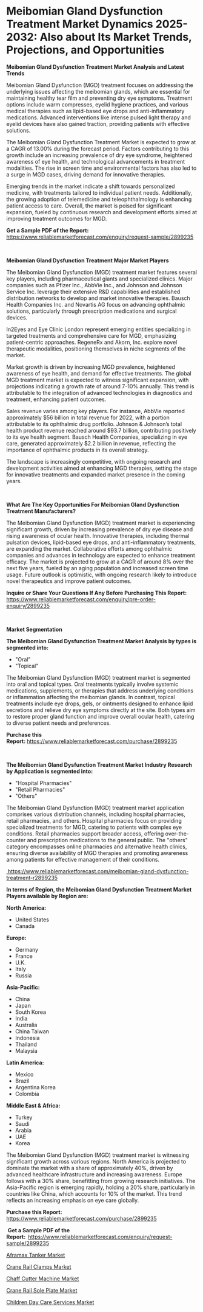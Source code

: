<p><h1>Meibomian Gland Dysfunction Treatment Market Dynamics 2025-2032: Also about Its Market Trends, Projections, and Opportunities</h1></p><p><strong>Meibomian Gland Dysfunction Treatment Market Analysis and Latest Trends</strong></p>
<p><p>Meibomian Gland Dysfunction (MGD) treatment focuses on addressing the underlying issues affecting the meibomian glands, which are essential for maintaining healthy tear film and preventing dry eye symptoms. Treatment options include warm compresses, eyelid hygiene practices, and various medical therapies such as lipid-based eye drops and anti-inflammatory medications. Advanced interventions like intense pulsed light therapy and eyelid devices have also gained traction, providing patients with effective solutions.</p><p>The Meibomian Gland Dysfunction Treatment Market is expected to grow at a CAGR of 13.00% during the forecast period. Factors contributing to this growth include an increasing prevalence of dry eye syndrome, heightened awareness of eye health, and technological advancements in treatment modalities. The rise in screen time and environmental factors has also led to a surge in MGD cases, driving demand for innovative therapies.</p><p>Emerging trends in the market indicate a shift towards personalized medicine, with treatments tailored to individual patient needs. Additionally, the growing adoption of telemedicine and teleophthalmology is enhancing patient access to care. Overall, the market is poised for significant expansion, fueled by continuous research and development efforts aimed at improving treatment outcomes for MGD.</p></p>
<p><strong>Get a Sample PDF of the Report:&nbsp;</strong> <a href="https://www.reliablemarketforecast.com/enquiry/request-sample/2899235?utm_campaign=1885&utm_medium=2&utm_source=Github&utm_content=ia&utm_term=15032025&utm_id=meibomian-gland-dysfunction-treatment">https://www.reliablemarketforecast.com/enquiry/request-sample/2899235</a></p>
<p>&nbsp;</p>
<p><strong>Meibomian Gland Dysfunction Treatment Major Market Players</strong></p>
<p><p>The Meibomian Gland Dysfunction (MGD) treatment market features several key players, including pharmaceutical giants and specialized clinics. Major companies such as Pfizer Inc., AbbVie Inc., and Johnson and Johnson Service Inc. leverage their extensive R&D capabilities and established distribution networks to develop and market innovative therapies. Bausch Health Companies Inc. and Novartis AG focus on advancing ophthalmic solutions, particularly through prescription medications and surgical devices.</p><p>In2Eyes and Eye Clinic London represent emerging entities specializing in targeted treatments and comprehensive care for MGD, emphasizing patient-centric approaches. RegeneRx and Akorn, Inc. explore novel therapeutic modalities, positioning themselves in niche segments of the market.</p><p>Market growth is driven by increasing MGD prevalence, heightened awareness of eye health, and demand for effective treatments. The global MGD treatment market is expected to witness significant expansion, with projections indicating a growth rate of around 7-10% annually. This trend is attributable to the integration of advanced technologies in diagnostics and treatment, enhancing patient outcomes.</p><p>Sales revenue varies among key players. For instance, AbbVie reported approximately $56 billion in total revenue for 2022, with a portion attributable to its ophthalmic drug portfolio. Johnson & Johnson’s total health product revenue reached around $93.7 billion, contributing positively to its eye health segment. Bausch Health Companies, specializing in eye care, generated approximately $2.2 billion in revenue, reflecting the importance of ophthalmic products in its overall strategy.</p><p>The landscape is increasingly competitive, with ongoing research and development activities aimed at enhancing MGD therapies, setting the stage for innovative treatments and expanded market presence in the coming years.</p></p>
<p>&nbsp;</p>
<p><strong>What Are The Key Opportunities For Meibomian Gland Dysfunction Treatment Manufacturers?</strong></p>
<p><p>The Meibomian Gland Dysfunction (MGD) treatment market is experiencing significant growth, driven by increasing prevalence of dry eye disease and rising awareness of ocular health. Innovative therapies, including thermal pulsation devices, lipid-based eye drops, and anti-inflammatory treatments, are expanding the market. Collaborative efforts among ophthalmic companies and advances in technology are expected to enhance treatment efficacy. The market is projected to grow at a CAGR of around 8% over the next five years, fueled by an aging population and increased screen time usage. Future outlook is optimistic, with ongoing research likely to introduce novel therapeutics and improve patient outcomes.</p></p>
<p><strong>Inquire or Share Your Questions If Any Before Purchasing This Report:</strong> <a href="https://www.reliablemarketforecast.com/enquiry/pre-order-enquiry/2899235?utm_campaign=1885&utm_medium=2&utm_source=Github&utm_content=ia&utm_term=15032025&utm_id=meibomian-gland-dysfunction-treatment">https://www.reliablemarketforecast.com/enquiry/pre-order-enquiry/2899235</a></p>
<p>&nbsp;</p>
<p><strong>Market Segmentation</strong></p>
<p><strong>The Meibomian Gland Dysfunction Treatment Market Analysis by types is segmented into:</strong></p>
<p><ul><li>"Oral"</li><li>"Topical"</li></ul></p>
<p><p>The Meibomian Gland Dysfunction (MGD) treatment market is segmented into oral and topical types. Oral treatments typically involve systemic medications, supplements, or therapies that address underlying conditions or inflammation affecting the meibomian glands. In contrast, topical treatments include eye drops, gels, or ointments designed to enhance lipid secretions and relieve dry eye symptoms directly at the site. Both types aim to restore proper gland function and improve overall ocular health, catering to diverse patient needs and preferences.</p></p>
<p><strong>Purchase this Report:&nbsp;</strong><a href="https://www.reliablemarketforecast.com/purchase/2899235?utm_campaign=1885&utm_medium=2&utm_source=Github&utm_content=ia&utm_term=15032025&utm_id=meibomian-gland-dysfunction-treatment">https://www.reliablemarketforecast.com/purchase/2899235</a></p>
<p>&nbsp;</p>
<p><strong>The Meibomian Gland Dysfunction Treatment Market Industry Research by Application is segmented into:</strong></p>
<p><ul><li>"Hospital Pharmacies"</li><li>"Retail Pharmacies"</li><li>"Others"</li></ul></p>
<p><p>The Meibomian Gland Dysfunction (MGD) treatment market application comprises various distribution channels, including hospital pharmacies, retail pharmacies, and others. Hospital pharmacies focus on providing specialized treatments for MGD, catering to patients with complex eye conditions. Retail pharmacies support broader access, offering over-the-counter and prescription medications to the general public. The "others" category encompasses online pharmacies and alternative health clinics, ensuring diverse availability of MGD therapies and promoting awareness among patients for effective management of their conditions.</p></p>
<p><a href="https://www.reliablemarketforecast.com/meibomian-gland-dysfunction-treatment-r2899235?utm_campaign=1885&utm_medium=2&utm_source=Github&utm_content=ia&utm_term=15032025&utm_id=meibomian-gland-dysfunction-treatment">&nbsp;https://www.reliablemarketforecast.com/meibomian-gland-dysfunction-treatment-r2899235</a></p>
<p><strong>In terms of Region, the Meibomian Gland Dysfunction Treatment Market Players available by Region are:</strong></p>
<p>
    <p> <strong> North America: </strong>
        <ul>
            <li>United States</li>
            <li>Canada</li>
        </ul>
        </p> 
    <p> <strong> Europe: </strong>
        <ul>
            <li>Germany</li>
            <li>France</li>
            <li>U.K.</li>
            <li>Italy</li>
            <li>Russia</li>
        </ul>
        </p> 
    <p> <strong> Asia-Pacific: </strong>
        <ul>
            <li>China</li>
            <li>Japan</li>
            <li>South Korea</li>
            <li>India</li>
            <li>Australia</li>
            <li>China Taiwan</li>
            <li>Indonesia</li>
            <li>Thailand</li>
            <li>Malaysia</li>
        </ul>
        </p> 
    <p> <strong> Latin America: </strong>
        <ul>
            <li>Mexico</li>
            <li>Brazil</li>
            <li>Argentina Korea</li>
            <li>Colombia</li>
        </ul>
        </p> 
    <p> <strong> Middle East & Africa: </strong>
        <ul>
            <li>Turkey</li>
            <li>Saudi</li>
            <li>Arabia</li>
            <li>UAE</li>
            <li>Korea</li>
        </ul>
    </p>
    </p>
<p><p>The Meibomian Gland Dysfunction (MGD) treatment market is witnessing significant growth across various regions. North America is projected to dominate the market with a share of approximately 40%, driven by advanced healthcare infrastructure and increasing awareness. Europe follows with a 30% share, benefitting from growing research initiatives. The Asia-Pacific region is emerging rapidly, holding a 20% share, particularly in countries like China, which accounts for 10% of the market. This trend reflects an increasing emphasis on eye care globally.</p></p>
<p><strong>Purchase this Report: </strong><a href="https://www.reliablemarketforecast.com/purchase/2899235?utm_campaign=1885&utm_medium=2&utm_source=Github&utm_content=ia&utm_term=15032025&utm_id=meibomian-gland-dysfunction-treatment">https://www.reliablemarketforecast.com/purchase/2899235</a></p>
<p>&nbsp;<strong>Get a Sample PDF of the Report:&nbsp;&nbsp;</strong><a href="https://www.reliablemarketforecast.com/enquiry/request-sample/2899235?utm_campaign=1885&utm_medium=2&utm_source=Github&utm_content=ia&utm_term=15032025&utm_id=meibomian-gland-dysfunction-treatment">https://www.reliablemarketforecast.com/enquiry/request-sample/2899235</a></p>
<p><strong></strong></p>
<p><p><a href="https://github.com/gallatannyv6/Market-Research-Report-List-1/blob/main/aframax-tanker-market.md?utm_campaign=1885&utm_medium=2&utm_source=Github&utm_content=ia&utm_term=15032025&utm_id=meibomian-gland-dysfunction-treatment">Aframax Tanker Market</a></p><p><a href="https://github.com/melascalbirp/Market-Research-Report-List-1/blob/main/crane-rail-clamps-market.md?utm_campaign=1885&utm_medium=2&utm_source=Github&utm_content=ia&utm_term=15032025&utm_id=meibomian-gland-dysfunction-treatment">Crane Rail Clamps Market</a></p><p><a href="https://github.com/laroybarrize/Market-Research-Report-List-1/blob/main/chaff-cutter-machine-market.md?utm_campaign=1885&utm_medium=2&utm_source=Github&utm_content=ia&utm_term=15032025&utm_id=meibomian-gland-dysfunction-treatment">Chaff Cutter Machine Market</a></p><p><a href="https://github.com/waackheidtn5/Market-Research-Report-List-1/blob/main/crane-rail-sole-plate-market.md?utm_campaign=1885&utm_medium=2&utm_source=Github&utm_content=ia&utm_term=15032025&utm_id=meibomian-gland-dysfunction-treatment">Crane Rail Sole Plate Market</a></p><p><a href="https://github.com/guzmabugbyf1/Market-Research-Report-List-1/blob/main/children-day-care-services-market.md?utm_campaign=1885&utm_medium=2&utm_source=Github&utm_content=ia&utm_term=15032025&utm_id=meibomian-gland-dysfunction-treatment">Children Day Care Services Market</a></p></p>